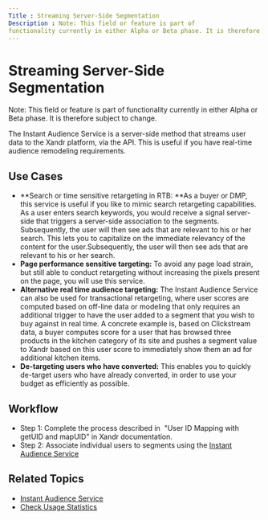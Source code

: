 ```yaml
---
Title : Streaming Server-Side Segmentation
Description : Note: This field or feature is part of
functionality currently in either Alpha or Beta phase. It is therefore
---
```



# Streaming Server-Side Segmentation





Note: This field or feature is part of
functionality currently in either Alpha or Beta phase. It is therefore
subject to change.



The Instant Audience Service is a server-side method that streams user
data to the Xandr platform, via the API. This is
useful if you have real-time audience remodeling requirements.



## Use Cases



- **Search or time sensitive retargeting in RTB: **As a buyer or DMP,
  this service is useful if you like to mimic search retargeting
  capabilities. As a user enters search keywords, you would receive a
  signal server-side that triggers a server-side association to the
  segments. Subsequently, the user will then see ads that are relevant
  to his or her search. This lets you to capitalize on the immediate
  relevancy of the content for the user.Subsequently, the user will then
  see ads that are relevant to his or her search. 
- **Page performance sensitive targeting:** To avoid any page load
  strain, but still able to conduct retargeting without increasing the
  pixels present on the page, you will use this service.
- **Alternative real time audience targeting:** The Instant Audience
  Service can also be used for transactional retargeting, where user
  scores are computed based on off-line data or modeling that only
  requires an additional trigger to have the user added to a segment
  that you wish to buy against in real time. A concrete example is,
  based on Clickstream data, a buyer computes score for a user that has
  browsed three products in the kitchen category of its site and pushes
  a segment value to Xandr based on this user
  score to immediately show them an ad for additional kitchen items.
- **De-targeting users who have converted:** This enables you to quickly
  de-target users who have already converted, in order to use your
  budget as efficiently as possible.







## Workflow



- Step 1: Complete the process described in  "User ID Mapping with
  getUID and mapUID" in Xandr documentation.
- Step 2: Associate individual users to segments using the <a
  href="https://docs.xandr.com/bundle/xandr-api/page/instant-audience-service.html"
  class="xref" target="_blank">Instant Audience Service</a>







## Related Topics



- <a
  href="https://docs.xandr.com/bundle/xandr-api/page/instant-audience-service.html"
  class="xref" target="_blank">Instant Audience Service</a>
- <a
  href="https://docs.xandr.com/bundle/xandr-api/page/check-usage-statistics.html"
  class="xref" target="_blank">Check Usage Statistics</a>








